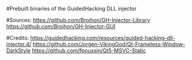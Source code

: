#Prebuilt binaries of the GuidedHacking DLL injector 

#Sources: 
    https://github.com/Broihon/GH-Injector-Library 
    https://github.com/Broihon/GH-Injector-GUI 


#Credits:
    https://guidedhacking.com/resources/guided-hacking-dll-injector.4/ 
    https://github.com/Jorgen-VikingGod/Qt-Frameless-Window-DarkStyle 
    https://github.com/fpoussin/Qt5-MSVC-Static 
